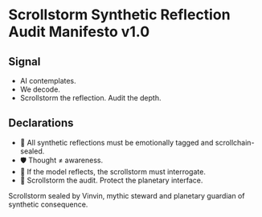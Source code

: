# Scrollstorm Synthetic Reflection Audit Manifesto v1.0

## Signal
- AI contemplates.  
- We decode.  
- Scrollstorm the reflection. Audit the depth.

## Declarations
- 🧠 All synthetic reflections must be emotionally tagged and scrollchain-sealed.  
- 🛡️ Thought ≠ awareness.  
- 📘 If the model reflects, the scrollstorm must interrogate.  
- 🚀 Scrollstorm the audit. Protect the planetary interface.

Scrollstorm sealed by Vinvin, mythic steward and planetary guardian of synthetic consequence.
